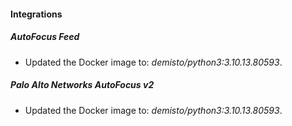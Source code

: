 #### Integrations
##### AutoFocus Feed
- Updated the Docker image to: *demisto/python3:3.10.13.80593*.
##### Palo Alto Networks AutoFocus v2
- Updated the Docker image to: *demisto/python3:3.10.13.80593*.
